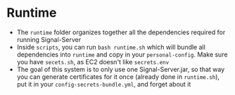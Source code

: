 # Runtime

- The `runtime` folder organizes together all the dependencies required for running Signal-Server
- Inside `scripts`, you can run `bash runtime.sh` which will bundle all dependencies into `runtime` and copy in your `personal-config`. Make sure you have `secets.sh`, as EC2 doesn't like `secrets.env`
- The goal of this system is to only use one Signal-Server.jar, so that way you can generate certificates for it once (already done in `runtime.sh`), put it in your `config-secrets-bundle.yml`, and forget about it